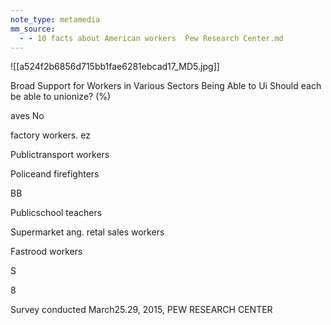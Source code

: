 ```yaml
---
note_type: metamedia
mm_source:
  - - 10 facts about American workers  Pew Research Center.md
---
```


![[a524f2b6856d715bb1fae6281ebcad17_MD5.jpg]]

Broad Support for Workers in Various
Sectors Being Able to Ui
Should each be able to unionize? (%)

aves No

factory workers. ez

Publictransport
workers

Policeand
firefighters

BB

Publicschool
teachers

Supermarket ang.
retal sales workers

Fastrood workers

S

8

Survey conducted March25.29, 2015,
PEW RESEARCH CENTER


